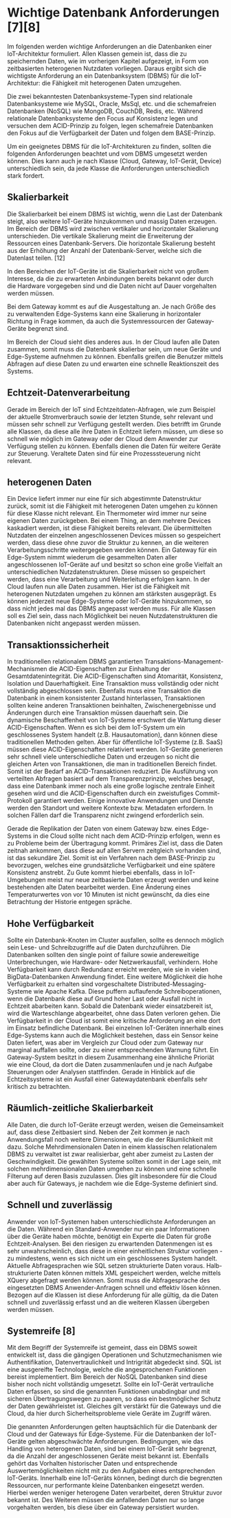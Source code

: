# Wichtige Datenbank Anforderungen [7][8]

Im folgenden werden wichtige Anforderungen an die Datenbanken einer IoT-Architektur formuliert. Allen Klassen gemein ist, dass die zu speichernden Daten, wie im vorherigen Kapitel aufgezeigt, in Form von zeitbasierten heterogenen Nutzdaten vorliegen. Daraus ergibt sich die wichtigste Anforderung an ein Datenbanksystem (DBMS) für die IoT-Architektur: die Fähigkeit mit heterogenen Daten umzugehen.

Die zwei bekanntesten Datenbanksysteme-Typen sind relationale Datenbanksysteme wie MySQL, Oracle, MsSql, etc. und die schemafreien Datenbanken (NoSQL) wie MongoDB, CouchDB, Redis, etc. Während relationale Datenbanksysteme den Focus auf Konsistenz legen und versuchen dem ACID-Prinzip zu folgen, legen schemafreie Datenbanken den Fokus auf die Verfügbarkeit der Daten und folgen dem BASE-Prinzip.

Um ein geeignetes DBMS für die IoT-Architekturen zu finden, sollten die folgenden Anforderungen beachtet und vom DBMS umgesetzt werden können. Dies kann auch je nach Klasse (Cloud, Gateway, IoT-Gerät, Device) unterschiedlich sein, da jede Klasse die Anforderungen unterschiedlich stark fordert.

## Skalierbarkeit
Die Skalierbarkeit bei einem DBMS ist wichtig, wenn die Last der Datenbank steigt, also weitere IoT-Geräte hinzukommen und massig Daten erzeugen.
Im Bereich der DBMS wird zwischen vertikaler und horizontaler Skalierung unterschieden. Die vertikale Skalierung meint die Erweiterung der Ressourcen eines Datenbank-Servers. Die horizontale Skalierung besteht aus der Erhöhung der Anzahl der Datenbank-Server, welche sich die Datenlast teilen. [12]

In den Bereichen der IoT-Geräte ist die Skalierbarkeit nicht von großem Interesse, da die zu erwarteten Anbindungen bereits bekannt oder durch die Hardware vorgegeben sind und die Daten nicht auf Dauer vorgehalten werden müssen.

Bei dem Gateway kommt es auf die Ausgestaltung an. Je nach Größe des zu verwaltenden Edge-Systems kann eine Skalierung in horizontaler Richtung in Frage kommen, da auch die Systemressourcen der Gateway-Geräte begrenzt sind.

Im Bereich der Cloud sieht dies anderes aus. In der Cloud laufen alle Daten zusammen, somit muss die Datenbank skalierbar sein, um neue Geräte und Edge-Systeme aufnehmen zu können. Ebenfalls greifen die Benutzer mittels Abfragen auf diese Daten zu und erwarten eine schnelle Reaktionszeit des Systems.

## Echtzeit-Datenverarbeitung
Gerade im Bereich der IoT sind Echtzeitdaten-Abfragen, wie zum Beispiel der aktuelle Stromverbrauch sowie der letzten Stunde, sehr relevant und müssen sehr schnell zur Verfügung gestellt werden. Dies betrifft im Grunde alle Klassen, da diese alle ihre Daten in Echtzeit liefern müssen, um diese so schnell wie möglich im Gateway oder der Cloud dem Anwender zur Verfügung stellen zu können. Ebenfalls dienen die Daten für weitere Geräte zur Steuerung. Veraltete Daten sind für eine Prozesssteuerung nicht relevant.

## heterogenen Daten
Ein Device liefert immer nur eine für sich abgestimmte Datenstruktur zurück, somit ist die Fähigkeit mit heterogenen Daten umgehen zu können für diese Klasse nicht relevant. Ein Thermometer wird immer nur seine eigenen Daten zurückgeben.
Bei einem Thing, an dem mehrere Devices kaskadiert werden, ist diese Fähigkeit bereits relevant. Die übermittelten Nutzdaten der einzelnen angeschlossenen Devices müssen so gespeichert werden, dass diese ohne zuvor die Struktur zu kennen, an die weiteren Verarbeitungsschritte weitergegeben werden können.
Ein Gateway für ein Edge-System nimmt wiederum die gesammelten Daten aller angeschlossenen IoT-Geräte auf und besitzt so schon eine große Vielfalt an unterschiedlichen Nutzdatenstrukturen. Diese müssen so gespeichert werden, dass eine Verarbeitung und Weiterleitung erfolgen kann.
In der Cloud laufen nun alle Daten zusammen. Hier ist die Fähigkeit mit heterogenen Nutzdaten umgehen zu können am stärksten ausgeprägt. Es können jederzeit neue Edge-Systeme oder IoT-Geräte hinzukommen, so dass nicht jedes mal das DBMS angepasst werden muss.
Für alle Klassen soll es Ziel sein, dass nach Möglichkeit bei neuen Nutzdatenstrukturen die Datenbanken nicht angepasst werden müssen.


## Transaktionssicherheit
In traditionellen relationalem DBMS garantierten Transaktions-Management-Mechanismen die ACID-Eigenschaften zur Einhaltung der Gesamtdatenintegrität. Die ACID-Eigenschaften sind Atomarität, Konsistenz, Isolation und Dauerhaftigkeit. Eine Transaktion muss vollständig oder nicht vollständig abgeschlossen sein. Ebenfalls muss eine Transaktion die Datenbank in einem konsistenter Zustand hinterlassen, Transaktionen sollten keine anderen Transaktionen beinhalten, Zwischenergebnisse und Änderungen durch eine Transaktion müssen dauerhaft sein. Die dynamische Beschaffenheit von IoT-Systeme erschwert die Wartung dieser ACID-Eigenschaften. Wenn es sich bei dem IoT-System um ein geschlossenes System handelt (z.B. Hausautomation), dann können diese traditionellen Methoden gelten. Aber für öffentliche IoT-Systeme (z.B. SaaS) müssen diese ACID-Eigenschaften relativiert werden. IoT-Geräte generieren sehr schnell viele unterschiedliche Daten und erzeugen so nicht die gleichen Arten von Transaktionen, die man in traditionellen Bereich findet. Somit ist der Bedarf an ACID-Transaktionen reduziert.
Die Ausführung von verteilten Abfragen basiert auf dem Transparenzprinzip, welches besagt, dass eine Datenbank immer noch als eine große logische zentrale Einheit gesehen wird und die ACID-Eigenschaften durch ein zweistufiges Commit-Protokoll garantiert werden. Einige innovative Anwendungen und Dienste werden den Standort und weitere Kontexte bzw. Metadaten erfordern. In solchen Fällen darf die Transparenz nicht zwingend erforderlich sein.

Gerade die Replikation der Daten von einem Gateway bzw. eines Edge-Systems in die Cloud sollte nicht nach dem ACID-Prinzip erfolgen, wenn es zu Probleme beim der Übertragung kommt. Primäres Ziel ist, dass die Daten zeitnah ankommen, dass diese auf allen Servern zeitgleich vorhanden sind, ist das sekundäre Ziel. Somit ist ein Verfahren nach dem BASE-Prinzip zu bevorzugen, welches eine grundsätzliche Verfügbarkeit und eine spätere Konsistenz anstrebt. Zu Gute kommt hierbei ebenfalls, dass in IoT-Umgebungen meist nur neue zeitbasierte Daten erzeugt werden und keine bestehenden alte Daten bearbeitet werden. Eine Änderung eines Temperaturwertes von vor 10 Minuten ist nicht gewünscht, da dies eine Betrachtung der Historie entgegen spräche.

## Hohe Verfügbarkeit
Sollte ein Datenbank-Knoten im Cluster ausfallen, sollte es dennoch möglich sein Lese- und Schreibzugriffe auf die Daten durchzuführen. Die Datenbanken sollten den single point of failure sowie andereweitige Unterbrechungen, wie Hardware- oder Netzwerkausfall, verhindern. Hohe Verfügbarkeit kann durch Redundanz erreicht werden, wie sie in vielen BigData-Datenbanken Anwendung findet. Eine weitere Möglichkeit die hohe Verfügbarkeit zu erhalten sind vorgeschaltete Distributed-Messaging-Systeme wie Apache Kafka. Diese puffern auflaufende Schreiboperationen, wenn die Datenbank diese auf Grund hoher Last oder Ausfall nicht in Echtzeit abarbeiten kann. Sobald die Datenbank wieder einsatzbereit ist, wird die Warteschlange abgearbeitet, ohne dass Daten verloren gehen. Die Verfügbarkeit in der Cloud ist somit eine kritische Anforderung an eine dort im Einsatz befindliche Datenbank.
Bei einzelnen IoT-Geräten innerhalb eines Edge-Systems kann auch die Möglichkeit bestehen, dass ein Sensor keine Daten liefert, was aber im Vergleich zur Cloud oder zum Gateway nur marginal auffallen sollte, oder zu einer entsprechenden Warnung führt.
Ein Gateway-System besitzt in diesem Zusammenhang eine ähnliche Prioriät wie eine Cloud, da dort die Daten zusammenlaufen und je nach Aufgabe Steuerungen oder Analysen stattfinden. Gerade in Hinblick auf die Echtzeitsysteme ist ein Ausfall einer Gatewaydatenbank ebenfalls sehr kritisch zu betrachten.

## Räumlich-zeitliche Skalierbarkeit
Alle Daten, die durch IoT-Geräte erzeugt werden, weisen die Gemeinsamkeit auf, dass diese Zeitbasiert sind. Neben der Zeit kommen je nach Anwendungsfall noch weitere Dimensionen, wie die der Räumlichkeit mit dazu. Solche Mehrdimensionalen Daten in einem klassischen relationalem DBMS zu verwaltet ist zwar realisierbar, geht aber zumeist zu Lasten der Geschwindigkeit. Die gewählten Systeme sollten somit in der Lage sein, mit solchen mehrdimensionalen Daten umgehen zu können und eine schnelle Filterung auf deren Basis zuzulassen.
Dies gilt insbesondere für die Cloud aber auch für Gateways, je nachdem wie die Edge-Systeme definiert sind.

## Schnell und zuverlässig
Anwender von IoT-Systemen haben unterschiedlichste Anforderungen an die Daten. Während ein Standard-Anwender nur ein paar Informationen über die Geräte haben möchte, benötigt ein Experte die Daten für große Echtzeit-Analysen. Bei den riesigen zu erwartenden Datenmengen ist es sehr unwahrscheinlich, dass diese in einer einheitlichen Struktur vorliegen - zu mindestens, wenn es sich nicht um ein geschlossenes System handelt.
Aktuelle Abfragesprachen wie SQL setzen strukturierte Daten voraus. Halb-strukturierte Daten können mittels XML gespeichert werden, welche mittels XQuery abgefragt werden können.
Somit muss die Abfragesprache des eingesetzten DBMS Anwender-Anfragen schnell und effektiv lösen können.
Bezogen auf die Klassen ist diese Anforderung für alle gültig, da die Daten schnell und zuverlässig erfasst und an die weiteren Klassen übergeben werden müssen.

## Systemreife [8]
Mit dem Begriff der Systemreife ist gemeint, dass ein DBMS soweit entwickelt ist, dass die gängigen Operationen und Schutzmechanismen wie Authentifikation, Datenvertraulichkeit und Intrigrität abgedeckt sind. SQL ist eine ausgereifte Technologie, welche die angesprochenen Funktionen bereist implementiert. Bim Bereich der NoSQL Datenbanken sind diese bisher noch nicht vollständig umgesetzt. Sollte ein IoT-Gerät vertrauliche Daten erfassen, so sind die genannten Funktionen unabdingbar und mit sicheren Übertragungswegen zu paaren, so dass ein bestmöglicher Schutz der Daten gewährleistet ist. Gleiches gilt verstärkt für die Gateways und die Cloud, da hier durch Sicherheitsprobleme viele Geräte im Zugriff wären.

Die genannten Anforderungen gelten hauptsächlich für die Datenbank der Cloud und der Gateways für Edge-Systeme. Für die Datenbanken der IoT-Geräte gelten abgeschwächte Anforderungen. Bedingungen, wie das Handling von heterogenen Daten, sind bei einem IoT-Gerät sehr begrenzt, da die Anzahl der angeschlossenen Geräte meist bekannt ist. Ebenfalls gehört das Vorhalten historischer Daten und entsprechende Auswertemöglichkeiten nicht mit zu den Aufgaben eines entsprechenden IoT-Geräts. Innerhalb eine IoT-Geräts können, bedingt durch die begrenzten Ressourcen, nur performante kleine Datenbanken eingesetzt werden. Hierbei werden weniger heterogene Daten verarbeitet, deren Struktur zuvor bekannt ist. Des Weiteren müssen die anfallenden Daten nur so lange vorgehalten werden, bis diese über ein Gateway persistiert wurden.
